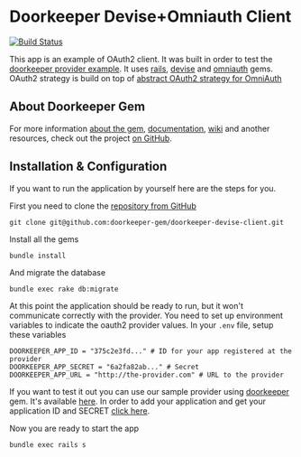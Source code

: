 # Doorkeeper Devise+Omniauth Client

[![Build Status](https://semaphoreci.com/api/v1/doorkeeper-gem/doorkeeper-devise-client/branches/master/badge.svg)](https://semaphoreci.com/doorkeeper-gem/doorkeeper-devise-client)

This app is an example of OAuth2 client. It was built in order to test
the [doorkeeper provider example](http://doorkeeper-provider.herokuapp.com/).
It uses [rails](http://github.com/rails/rails/), [devise](http://github.com/plataformatec/devise)
and [omniauth](http://github.com/intridea/omniauth) gems. OAuth2
strategy is build on top of [abstract OAuth2 strategy for OmniAuth](https://github.com/intridea/omniauth-oauth2)

## About Doorkeeper Gem

For more information [about the gem](https://github.com/applicake/doorkeeper),
[documentation](https://github.com/applicake/doorkeeper#readme),
[wiki](https://github.com/applicake/doorkeeper/wiki/_pages) and another resources,
check out the project [on GitHub](https://github.com/applicake/doorkeeper).

## Installation & Configuration

If you want to run the application by yourself here are the steps for
you.

First you need to clone the [repository from GitHub](http://github.com/applicake/doorkeeper-devise-client)

    git clone git@github.com:doorkeeper-gem/doorkeeper-devise-client.git

Install all the gems

    bundle install

And migrate the database

    bundle exec rake db:migrate

At this point the application should be ready to run, but it won't
communicate correctly with the provider. You need to set up environment
variables to indicate the oauth2 provider values. In your
`.env` file, setup these variables

    DOORKEEPER_APP_ID = "375c2e3fd..." # ID for your app registered at the provider
    DOORKEEPER_APP_SECRET = "6a2fa82ab..." # Secret
    DOORKEEPER_APP_URL = "http://the-provider.com" # URL to the provider

If you want to test it out you can use our sample provider using
[doorkeeper](http://github.com/applicake/doorkeeper) gem. It's available
[here](http://doorkeeper-provider.herokuapp.com). In order to add your
application and get your application ID and SECRET [click
here](http://doorkeeper-provider.herokuapp.com/oauth/application/new).

Now you are ready to start the app

    bundle exec rails s

